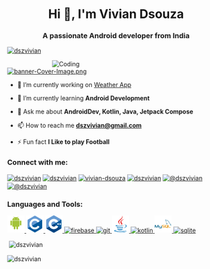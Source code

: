 <h1 align="center">Hi 👋, I'm Vivian Dsouza</h1>
<h3 align="center">A passionate Android developer from India</h3>

<p align="left"> <a href="https://twitter.com/dszvivian" target="blank"><img src="https://img.shields.io/twitter/follow/dszvivian?logo=twitter&style=for-the-badge" alt="dszvivian" /></a> </p>

<img align="right" alt="Coding" width="400" src="https://dribbble.com/shots/4649464-Video-Call"/>

[![banner-Cover-Image.png](https://i.postimg.cc/nL9g8cK0/banner-Cover-Image.png)](https://postimg.cc/gwdN8pTZ)



- 🔭 I’m currently working on [Weather App](https://github.com/dszvivian/WeatherApp)

- 🌱 I’m currently learning **Android Development**

- 💬 Ask me about **AndroidDev, Kotlin, Java, Jetpack Compose**

- 📫 How to reach me **dszvivian@gmail.com**

- ⚡ Fun fact **I Like to play Football**

<h3 align="left">Connect with me:</h3>
<p align="left">
<a href="https://twitter.com/dszvivian" target="blank"><img align="center" src="https://raw.githubusercontent.com/rahuldkjain/github-profile-readme-generator/master/src/images/icons/Social/twitter.svg" alt="dszvivian" height="30" width="40" /></a>
<a href="https://linkedin.com/in/dszvivian" target="blank"><img align="center" src="https://raw.githubusercontent.com/rahuldkjain/github-profile-readme-generator/master/src/images/icons/Social/linked-in-alt.svg" alt="dszvivian" height="30" width="40" /></a>
<a href="https://stackoverflow.com/users/vivian-dsouza" target="blank"><img align="center" src="https://raw.githubusercontent.com/rahuldkjain/github-profile-readme-generator/master/src/images/icons/Social/stack-overflow.svg" alt="vivian-dsouza" height="30" width="40" /></a>
<a href="https://instagram.com/dszvivian" target="blank"><img align="center" src="https://raw.githubusercontent.com/rahuldkjain/github-profile-readme-generator/master/src/images/icons/Social/instagram.svg" alt="dszvivian" height="30" width="40" /></a>
<a href="https://hashnode.com/@dszvivian" target="blank"><img align="center" src="https://raw.githubusercontent.com/rahuldkjain/github-profile-readme-generator/master/src/images/icons/Social/hashnode.svg" alt="@dszvivian" height="30" width="40" /></a>
<a href="https://medium.com/@dszvivian" target="blank"><img align="center" src="https://raw.githubusercontent.com/rahuldkjain/github-profile-readme-generator/master/src/images/icons/Social/medium.svg" alt="@dszvivian" height="30" width="40" /></a>
</p>

<h3 align="left">Languages and Tools:</h3>
<p align="left"> <a href="https://developer.android.com" target="_blank" rel="noreferrer"> <img src="https://raw.githubusercontent.com/devicons/devicon/master/icons/android/android-original-wordmark.svg" alt="android" width="40" height="40"/> </a> <a href="https://www.cprogramming.com/" target="_blank" rel="noreferrer"> <img src="https://raw.githubusercontent.com/devicons/devicon/master/icons/c/c-original.svg" alt="c" width="40" height="40"/> </a> <a href="https://www.w3schools.com/cpp/" target="_blank" rel="noreferrer"> <img src="https://raw.githubusercontent.com/devicons/devicon/master/icons/cplusplus/cplusplus-original.svg" alt="cplusplus" width="40" height="40"/> </a> <a href="https://firebase.google.com/" target="_blank" rel="noreferrer"> <img src="https://www.vectorlogo.zone/logos/firebase/firebase-icon.svg" alt="firebase" width="40" height="40"/> </a> <a href="https://git-scm.com/" target="_blank" rel="noreferrer"> <img src="https://www.vectorlogo.zone/logos/git-scm/git-scm-icon.svg" alt="git" width="40" height="40"/> </a> <a href="https://www.java.com" target="_blank" rel="noreferrer"> <img src="https://raw.githubusercontent.com/devicons/devicon/master/icons/java/java-original.svg" alt="java" width="40" height="40"/> </a> <a href="https://kotlinlang.org" target="_blank" rel="noreferrer"> <img src="https://www.vectorlogo.zone/logos/kotlinlang/kotlinlang-icon.svg" alt="kotlin" width="40" height="40"/> </a> <a href="https://www.mysql.com/" target="_blank" rel="noreferrer"> <img src="https://raw.githubusercontent.com/devicons/devicon/master/icons/mysql/mysql-original-wordmark.svg" alt="mysql" width="40" height="40"/> </a> <a href="https://www.sqlite.org/" target="_blank" rel="noreferrer"> <img src="https://www.vectorlogo.zone/logos/sqlite/sqlite-icon.svg" alt="sqlite" width="40" height="40"/> </a> </p>

<p>&nbsp;<img align="center" src="https://github-readme-stats.vercel.app/api?username=dszvivian&show_icons=true&locale=en" alt="dszvivian" /></p>

<p><img align="center" src="https://github-readme-streak-stats.herokuapp.com/?user=dszvivian&" alt="dszvivian" /></p>
